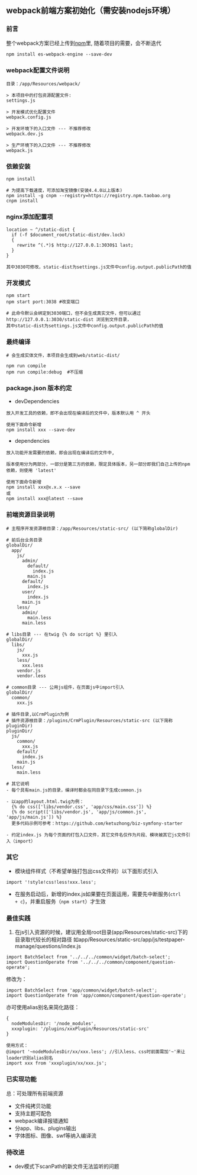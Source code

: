 ## webpack前端方案初始化（需安装nodejs环境）

### 前言

整个webpack方案已经上传到[npm](https://www.npmjs.com/)里,
随着项目的需要，会不断迭代
```
npm install es-webpack-engine --save-dev
```

### webpack配置文件说明

```
目录：/app/Resources/webpack/

> 本项目中的打包资源配置文件:
settings.js 

> 开发模式优化配置文件
webpack.config.js

> 开发环境下的入口文件 --- 不推荐修改
webpack.dev.js

> 生产环境下的入口文件 --- 不推荐修改
webpack.js
```

### 依赖安装

```
npm install
```
```
# 为提高下载速度，可添加淘宝镜像(安装4.4.0以上版本)
npm install -g cnpm --registry=https://registry.npm.taobao.org
cnpm install
```

### nginx添加配置项
```
location ~ ^/static-dist {
  if (-f $document_root/static-dist/dev.lock)
  {
    rewrite ^(.*)$ http://127.0.0.1:3030$1 last;
  }
}

其中3030可修改，static-dist为settings.js文件中config.output.publicPath的值
```

### 开发模式

```
npm start
npm start port:3038 #改变端口
```

```
# 此命令默认会绑定到3030端口，但不会生成真实文件，但可以通过http://127.0.0.1:3030/static-dist 浏览到文件目录，
其中static-dist为settings.js文件中config.output.publicPath的值
```

### 最终编译

```
# 会生成实体文件，本项目会生成到web/static-dist/

npm run compile
npm run compile:debug  #不压缩
```

### package.json 版本约定

* devDependencies

```
放入开发工具的依赖，即不会出现在编译后的文件中，版本默认用 ^ 开头

使用下面命令新增
npm install xxx --save-dev 
```

* dependencies

```
放入功能开发需要的依赖，即会出现在编译后的文件中,

版本使用分为两部分，一部分是第三方的依赖，限定具体版本，另一部分即我们自己上传的npm依赖，则使用 'latest'

使用下面命令新增
npm install xxx@x.x.x --save 
或
npm install xxx@latest --save
```

### 前端资源目录说明

```
# 主程序开发资源根目录：/app/Resources/static-src/ (以下简称globalDir)

# 前后台业务目录
globalDir/
  app/
    js/
      admin/
        default/
          index.js
        main.js
      default/
        index.js
      user/
        index.js
      main.js
    less/
      admin/
        main.less
      main.less

# libs目录 --- 在twig {% do script %} 里引入
globalDir/
  libs/
    js/
      xxx.js
    less/
      xxx.less
    vendor.js
    vendor.less

# common目录 --- 公用js组件，在页面js中import引入
globalDir/
  common/
    xxx.js

# 插件目录,以CrmPlugin为例
# 插件资源根目录：/plugins/CrmPlugin/Resources/static-src (以下简称pluginDir)
pluginDir/
  js/
    common/
      xxx.js
    default/
      index.js
    main.js
  less/
    main.less

# 其它说明
- 每个具有main.js的目录，编译时都会在同目录下生成common.js

- 以app的layout.html.twig为例：
  {% do css(['libs/vendor.css', 'app/css/main.css']) %}
  {% do script(['libs/vendor.js', 'app/js/common.js', 'app/js/main.js']) %}
  更多代码示例可参考：https://github.com/ketuzhong/biz-symfony-starter

- 约定index.js 为每个页面的打包入口文件，其它文件名仅作为片段、模块被其它js文件引入（import）
```

### 其它
- 模块组件样式（不希望单独打包出css文件的）以下面形式引入

```
import '!style!css!less!xxx.less';
```
- 在服务启动后，新增的index.js如果要在页面运用，需要先中断服务(<code>ctrl + c</code>)，并重启服务（<code>npm start</code>）才生效

### 最佳实践

1. 在js引入资源的时候，建议用全局root目录(app/Resources/static-src)下的目录取代较长的相对路径
如app/Resources/static-src/app/js/testpaper-manage/questions/index.js

```
import BatchSelect from '../../../common/widget/batch-select';
import QuestionOperate from '../../../common/component/question-operate';
```

修改为：

```
import BatchSelect from 'app/common/widget/batch-select';
import QuestionOperate from 'app/common/component/question-operate';
```

亦可使用alias别名来简化路径：

```
{
  nodeModulesDir: '/node_modules',
  xxxplugin: '/plugins/xxxPlugin/Resources/static-src'
}

使用方式：
@import '~nodeModulesDir/xx/xxx.less'; //引入less、css时前面需加'~'来让loader识别alias别名
import xxx from 'xxxplugin/xx/xxx.js';
```


### 已实现功能
总：可处理所有前端资源

* 文件纯拷贝功能
* 支持主题可配色
* webpack编译报错通知
* 分app、libs、plugins输出
* 字体图标、图像、swf等纳入编译流

### 待改进
* dev模式下scanPath的新文件无法监听的问题
